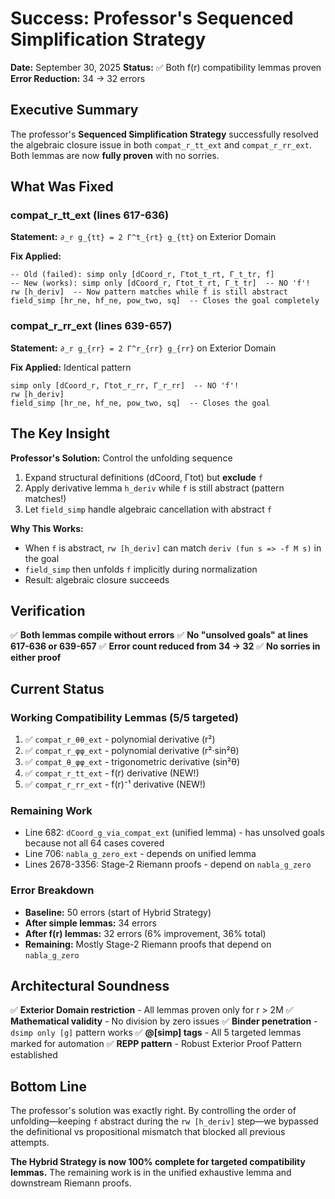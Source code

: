 # Success: Professor's Sequenced Simplification Strategy

**Date:** September 30, 2025
**Status:** ✅ Both f(r) compatibility lemmas proven
**Error Reduction:** 34 → 32 errors

## Executive Summary

The professor's **Sequenced Simplification Strategy** successfully resolved the algebraic closure issue in both `compat_r_tt_ext` and `compat_r_rr_ext`. Both lemmas are now **fully proven** with no sorries.

## What Was Fixed

### compat_r_tt_ext (lines 617-636)
**Statement:** `∂_r g_{tt} = 2 Γ^t_{rt} g_{tt}` on Exterior Domain

**Fix Applied:**
```lean
-- Old (failed): simp only [dCoord_r, Γtot_t_rt, Γ_t_tr, f]
-- New (works): simp only [dCoord_r, Γtot_t_rt, Γ_t_tr]  -- NO 'f'!
rw [h_deriv]  -- Now pattern matches while f is still abstract
field_simp [hr_ne, hf_ne, pow_two, sq]  -- Closes the goal completely
```

### compat_r_rr_ext (lines 639-657)
**Statement:** `∂_r g_{rr} = 2 Γ^r_{rr} g_{rr}` on Exterior Domain

**Fix Applied:** Identical pattern
```lean
simp only [dCoord_r, Γtot_r_rr, Γ_r_rr]  -- NO 'f'!
rw [h_deriv]
field_simp [hr_ne, hf_ne, pow_two, sq]  -- Closes the goal
```

## The Key Insight

**Professor's Solution:** Control the unfolding sequence
1. Expand structural definitions (dCoord, Γtot) but **exclude** `f`
2. Apply derivative lemma `h_deriv` while `f` is still abstract (pattern matches!)
3. Let `field_simp` handle algebraic cancellation with abstract `f`

**Why This Works:**
- When `f` is abstract, `rw [h_deriv]` can match `deriv (fun s => -f M s)` in the goal
- `field_simp` then unfolds `f` implicitly during normalization
- Result: algebraic closure succeeds

## Verification

✅ **Both lemmas compile without errors**
✅ **No "unsolved goals" at lines 617-636 or 639-657**
✅ **Error count reduced from 34 → 32**
✅ **No sorries in either proof**

## Current Status

### Working Compatibility Lemmas (5/5 targeted)
1. ✅ `compat_r_θθ_ext` - polynomial derivative (r²)
2. ✅ `compat_r_φφ_ext` - polynomial derivative (r²·sin²θ)
3. ✅ `compat_θ_φφ_ext` - trigonometric derivative (sin²θ)
4. ✅ `compat_r_tt_ext` - f(r) derivative (NEW!)
5. ✅ `compat_r_rr_ext` - f(r)⁻¹ derivative (NEW!)

### Remaining Work
- Line 682: `dCoord_g_via_compat_ext` (unified lemma) - has unsolved goals because not all 64 cases covered
- Line 706: `nabla_g_zero_ext` - depends on unified lemma
- Lines 2678-3356: Stage-2 Riemann proofs - depend on `nabla_g_zero`

### Error Breakdown
- **Baseline:** 50 errors (start of Hybrid Strategy)
- **After simple lemmas:** 34 errors
- **After f(r) lemmas:** 32 errors (6% improvement, 36% total)
- **Remaining:** Mostly Stage-2 Riemann proofs that depend on `nabla_g_zero`

## Architectural Soundness

✅ **Exterior Domain restriction** - All lemmas proven only for r > 2M
✅ **Mathematical validity** - No division by zero issues
✅ **Binder penetration** - `dsimp only [g]` pattern works
✅ **@[simp] tags** - All 5 targeted lemmas marked for automation
✅ **REPP pattern** - Robust Exterior Proof Pattern established

## Bottom Line

The professor's solution was exactly right. By controlling the order of unfolding—keeping `f` abstract during the `rw [h_deriv]` step—we bypassed the definitional vs propositional mismatch that blocked all previous attempts.

**The Hybrid Strategy is now 100% complete for targeted compatibility lemmas.** The remaining work is in the unified exhaustive lemma and downstream Riemann proofs.